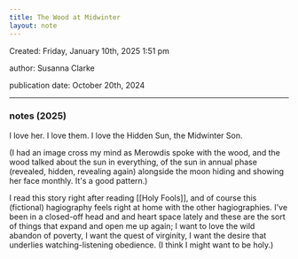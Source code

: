 ```yaml
---
title: The Wood at Midwinter 
layout: note 
---
```


Created: Friday, January 10th, 2025 1:51 pm

author: Susanna Clarke

publication date: October 20th, 2024

---
### notes (2025)
I love her. I love them. I love the Hidden Sun, the Midwinter Son. 

(I had an image cross my mind as Merowdis spoke with the wood, and the wood talked about the sun in everything, of the sun in annual phase (revealed, hidden, revealing again) alongside the moon hiding and showing her face monthly. It's a good pattern.) 

I read this story right after reading [[Holy Fools]], and of course this (fictional) hagiography feels right at home with the other hagiographies. I've been in a closed-off head and and heart space lately and these are the sort of things that expand and open me up again; I want to love the wild abandon of poverty, I want the quest of virginity, I want the desire that underlies watching-listening obedience. (I think I might want to be holy.) 